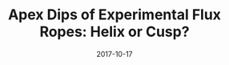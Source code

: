 ---
title: "Apex Dips of Experimental Flux Ropes: Helix or Cusp?"
collection: publications
authors: <b>Pakorn Wongwaitayakornkul</b>, Magnus A. Haw, Hui Li, Paul M. Bellan
excerpt: 'We present a new theory for the presence of apex dips in certain experimental flux ropes.'
date: 2017-10-17
venue: 'ApJ, 848, 2'
doi: "https://doi.org/10.3847/1538-4357/aa8990"
img: 'p1.png'
pub: true
---